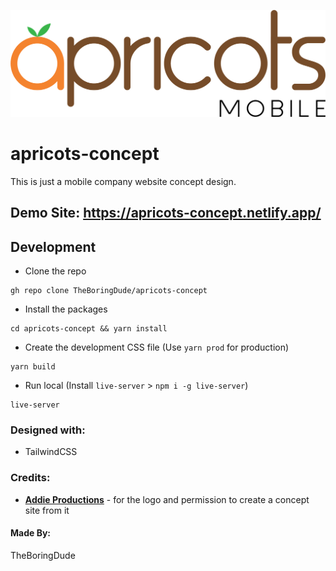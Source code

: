 ![Main Logo](./assets/logo.png)

# apricots-concept

This is just a mobile company website concept design.

## Demo Site: https://apricots-concept.netlify.app/

## Development

- Clone the repo

```
gh repo clone TheBoringDude/apricots-concept
```

- Install the packages

```
cd apricots-concept && yarn install
```

- Create the development CSS file (Use `yarn prod` for production)

```
yarn build
```

- Run local (Install `live-server` > `npm i -g live-server`)

```
live-server
```

### Designed with:

- TailwindCSS

### Credits:

- [**Addie Productions**](https://web.facebook.com/addieprod/) - for the logo and permission to create a concept site from it

#### Made By:

TheBoringDude
